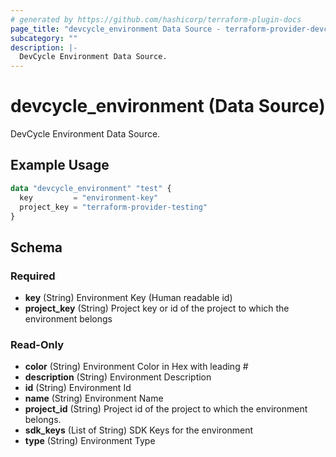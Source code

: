 ```yaml
---
# generated by https://github.com/hashicorp/terraform-plugin-docs
page_title: "devcycle_environment Data Source - terraform-provider-devcycle"
subcategory: ""
description: |-
  DevCycle Environment Data Source.
---
```


# devcycle_environment (Data Source)

DevCycle Environment Data Source.

## Example Usage

```terraform
data "devcycle_environment" "test" {
  key         = "environment-key"
  project_key = "terraform-provider-testing"
}
```

<!-- schema generated by tfplugindocs -->
## Schema

### Required

- **key** (String) Environment Key (Human readable id)
- **project_key** (String) Project key or id of the project to which the environment belongs

### Read-Only

- **color** (String) Environment Color in Hex with leading #
- **description** (String) Environment Description
- **id** (String) Environment Id
- **name** (String) Environment Name
- **project_id** (String) Project id of the project to which the environment belongs.
- **sdk_keys** (List of String) SDK Keys for the environment
- **type** (String) Environment Type


